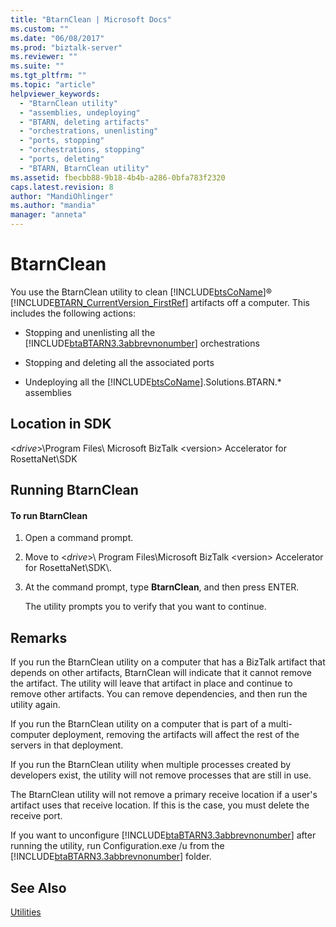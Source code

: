 ```yaml
---
title: "BtarnClean | Microsoft Docs"
ms.custom: ""
ms.date: "06/08/2017"
ms.prod: "biztalk-server"
ms.reviewer: ""
ms.suite: ""
ms.tgt_pltfrm: ""
ms.topic: "article"
helpviewer_keywords: 
  - "BtarnClean utility"
  - "assemblies, undeploying"
  - "BTARN, deleting artifacts"
  - "orchestrations, unenlisting"
  - "ports, stopping"
  - "orchestrations, stopping"
  - "ports, deleting"
  - "BTARN, BtarnClean utility"
ms.assetid: fbecbb88-9b18-4b4b-a286-0bfa783f2320
caps.latest.revision: 8
author: "MandiOhlinger"
ms.author: "mandia"
manager: "anneta"
---
```

# BtarnClean
You use the BtarnClean utility to clean [!INCLUDE[btsCoName](../../includes/btsconame-md.md)]® [!INCLUDE[BTARN_CurrentVersion_FirstRef](../../includes/btarn-currentversion-firstref-md.md)] artifacts off a computer. This includes the following actions:  
  
-   Stopping and unenlisting all the [!INCLUDE[btaBTARN3.3abbrevnonumber](../../includes/btabtarn3-3abbrevnonumber-md.md)] orchestrations  
  
-   Stopping and deleting all the associated ports  
  
-   Undeploying all the [!INCLUDE[btsCoName](../../includes/btsconame-md.md)].Solutions.BTARN.* assemblies  
  
## Location in SDK  
 \<*drive*\>\Program Files\ Microsoft BizTalk \<version\> Accelerator for RosettaNet\SDK  
  
## Running BtarnClean  
  
#### To run BtarnClean  
  
1.  Open a command prompt.  
  
2.  Move to \<*drive*\>\ Program Files\Microsoft BizTalk \<version\> Accelerator for RosettaNet\SDK\\.  
  
3.  At the command prompt, type **BtarnClean**, and then press ENTER.  
  
     The utility prompts you to verify that you want to continue.  
  
## Remarks  
 If you run the BtarnClean utility on a computer that has a BizTalk artifact that depends on other artifacts, BtarnClean will indicate that it cannot remove the artifact. The utility will leave that artifact in place and continue to remove other artifacts. You can remove dependencies, and then run the utility again.  
  
 If you run the BtarnClean utility on a computer that is part of a multi-computer deployment, removing the artifacts will affect the rest of the servers in that deployment.  
  
 If you run the BtarnClean utility when multiple processes created by developers exist, the utility will not remove processes that are still in use.  
  
 The BtarnClean utility will not remove a primary receive location if a user's artifact uses that receive location. If this is the case, you must delete the receive port.  
  
 If you want to unconfigure [!INCLUDE[btaBTARN3.3abbrevnonumber](../../includes/btabtarn3-3abbrevnonumber-md.md)] after running the utility, run Configuration.exe /u from the [!INCLUDE[btaBTARN3.3abbrevnonumber](../../includes/btabtarn3-3abbrevnonumber-md.md)] folder.  
  
## See Also  
 [Utilities](../../adapters-and-accelerators/accelerator-rosettanet/utilities1.md)